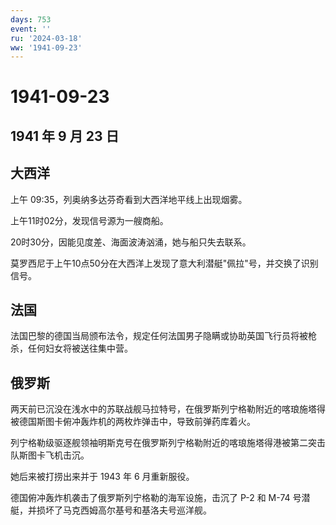 ```yaml
---
days: 753
event: ''
ru: '2024-03-18'
ww: '1941-09-23'
---
```


# 1941-09-23

## 1941 年 9 月 23 日

## 大西洋

上午 09:35，列奥纳多达芬奇看到大西洋地平线上出现烟雾。

上午11时02分，发现信号源为一艘商船。

20时30分，因能见度差、海面波涛汹涌，她与船只失去联系。

莫罗西尼于上午10点50分在大西洋上发现了意大利潜艇"佩拉"号，并交换了识别信号。

## 法国

法国巴黎的德国当局颁布法令，规定任何法国男子隐瞒或协助英国飞行员将被枪杀，任何妇女将被送往集中营。

## 俄罗斯

两天前已沉没在浅水中的苏联战舰马拉特号，在俄罗斯列宁格勒附近的喀琅施塔得被德国斯图卡俯冲轰炸机的两枚炸弹击中，导致前弹药库着火。

列宁格勒级驱逐舰领袖明斯克号在俄罗斯列宁格勒附近的喀琅施塔得港被第二突击队斯图卡飞机击沉。

她后来被打捞出来并于 1943 年 6 月重新服役。

德国俯冲轰炸机袭击了俄罗斯列宁格勒的海军设施，击沉了 P-2 和 M-74
号潜艇，并损坏了马克西姆高尔基号和基洛夫号巡洋舰。